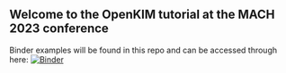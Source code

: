 ## Welcome to the OpenKIM tutorial at the MACH 2023 conference 

Binder examples will be found in this repo and can be accessed through here: [![Binder](https://mybinder.org/badge_logo.svg)](https://mybinder.org/v2/gh/ilia-nikiforov-umn/mach-2023-openkim-tutorial/HEAD?labpath=mach-2023-openkim-tutorial/index.jupyterlab-workspace)
